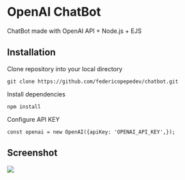 # OpenAI ChatBot
ChatBot made with OpenAI API + Node.js + EJS

## Installation
Clone repository into your local directory
```
git clone https://github.com/federicopepedev/chatbot.git
```
Install dependencies 
```
npm install
```
Configure API KEY

```
const openai = new OpenAI({apiKey: 'OPENAI_API_KEY',});
```


## Screenshot
![](https://i.imgur.com/ahFY6vX.png)


